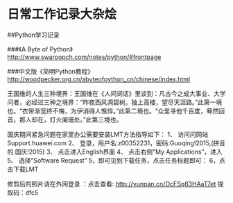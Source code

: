 # 日常工作记录大杂烩

##Python学习记录

###《A Byte of Python》 http://www.swaroopch.com/notes/python/#frontpage

###中文版《简明Python教程》 http://woodpecker.org.cn/abyteofpython_cn/chinese/index.html

王国维的人生三种境界：王国维在《人间词话》里谈到：凡古今之成大事业、大学问者，必经过三种之境界：“昨夜西风凋碧树。独上高楼，望尽天涯路。”此第一境也。“衣带渐宽终不悔，为伊消得人憔悴。”此第二境也。“众里寻他千百度，蓦然回首，那人却在，灯火阑珊处。”此第三境也。


国庆期间紧急问题在家里办公需要安装LMT方法指导如下：
1、 访问问网站Support.huawei.com 
2、 登录，用户名:z00352231，密码:Guoqing!2015,(拼音的 国庆!2015)
3、 点击进入English界面
4、 点击右侧“My Applications”，进入
5、 选择“Software Request”
5，即可见到下载任务，点击任务标题即可：
6，点击下载LMT


修剪后的照片请在外网登录 ：点击查看: http://yunpan.cn/OcFSq83HAaT7et 提取码：dfc5 
